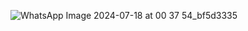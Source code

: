 ​![WhatsApp Image 2024-07-18 at 00 37 54_bf5d3335](https://github.com/user-attachments/assets/2a340bec-5664-43ad-b1f7-9fb5be772619)
